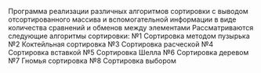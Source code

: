 Программа реализации различных алгоритмов сортировки с выводом отсортированного массива и вспомогательной информации в виде количества сравнений и обменов между элементами
Рассматриваются следующие алгоритмы сортировки: 
   №1 Сортировка методом пузырька
   №2 Коктейльная сортировка
   №3 Сортировка расческой
   №4 Сортировка вставкой
   №5 Сортировка Шелла
   №6  Сортировка деревом
   №7 Гномья сортировка
   №8 Сортировка выбором
